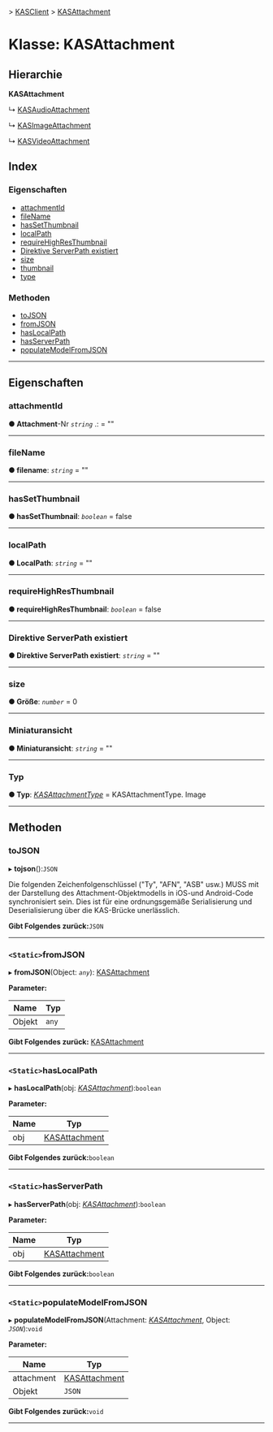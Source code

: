 [](../README.md) > [KASClient](../modules/kasclient.md) > [KASAttachment](../classes/kasclient.kasattachment.md)

# <a name="class-kasattachment"></a>Klasse: KASAttachment

## <a name="hierarchy"></a>Hierarchie

**KASAttachment**

↳ [KASAudioAttachment](kasclient.kasaudioattachment.md)

↳ [KASImageAttachment](kasclient.kasimageattachment.md)

↳ [KASVideoAttachment](kasclient.kasvideoattachment.md)

## <a name="index"></a>Index 

### <a name="properties"></a>Eigenschaften

* [attachmentId](kasclient.kasattachment.md#attachmentid)
* [fileName](kasclient.kasattachment.md#filename)
* [hasSetThumbnail](kasclient.kasattachment.md#hassetthumbnail)
* [localPath](kasclient.kasattachment.md#localpath)
* [requireHighResThumbnail](kasclient.kasattachment.md#requirehighresthumbnail)
* [Direktive ServerPath existiert](kasclient.kasattachment.md#serverpath)
* [size](kasclient.kasattachment.md#size)
* [thumbnail](kasclient.kasattachment.md#thumbnail)
* [type](kasclient.kasattachment.md#type)
### <a name="methods"></a>Methoden

* [toJSON](kasclient.kasattachment.md#tojson)
* [fromJSON](kasclient.kasattachment.md#fromjson)
* [hasLocalPath](kasclient.kasattachment.md#haslocalpath)
* [hasServerPath](kasclient.kasattachment.md#hasserverpath)
* [populateModelFromJSON](kasclient.kasattachment.md#populatemodelfromjson)

---

## <a name="properties"></a>Eigenschaften

<a id="attachmentid"></a>

###  <a name="attachmentid"></a>attachmentId

**● Attachment**-Nr *`string`* .: = ""

___

<a id="filename"></a>

###  <a name="filename"></a>fileName

**● filename**: *`string`* = ""

___

<a id="hassetthumbnail"></a>

###  <a name="hassetthumbnail"></a>hasSetThumbnail

**● hasSetThumbnail**: *`boolean`* = false

___

<a id="localpath"></a>

###  <a name="localpath"></a>localPath

**● LocalPath**: *`string`* = ""

___

<a id="requirehighresthumbnail"></a>

###  <a name="requirehighresthumbnail"></a>requireHighResThumbnail

**● requireHighResThumbnail**: *`boolean`* = false

___

<a id="serverpath"></a>

###  <a name="serverpath"></a>Direktive ServerPath existiert

**● Direktive ServerPath existiert**: *`string`* = ""

___

<a id="size"></a>

###  <a name="size"></a>size

**● Größe**: *`number`* = 0

___

<a id="thumbnail"></a>

###  <a name="thumbnail"></a>Miniaturansicht

**● Miniaturansicht**: *`string`* = ""

___

<a id="type"></a>

###  <a name="type"></a>Typ

**● Typ**: *[KASAttachmentType](../enums/kasclient.kasattachmenttype.md)* = KASAttachmentType. Image

___

## <a name="methods"></a>Methoden

<a id="tojson"></a>

###  <a name="tojson"></a>toJSON

▸ **tojson**():`JSON`

Die folgenden Zeichenfolgenschlüssel ("Ty", "AFN", "ASB" usw.) MUSS mit der Darstellung des Attachment-Objektmodells in iOS-und Android-Code synchronisiert sein. Dies ist für eine ordnungsgemäße Serialisierung und Deserialisierung über die KAS-Brücke unerlässlich.

**Gibt Folgendes zurück:**`JSON`

___

<a id="fromjson"></a>

### <a name="static-fromjson"></a>`<Static>`fromJSON

▸ **fromJSON**(Object: *`any`*): [KASAttachment](kasclient.kasattachment.md)

**Parameter:**

| Name | Typ |
| ------ | ------ |
| Objekt | `any` |

**Gibt Folgendes zurück:** [KASAttachment](kasclient.kasattachment.md)

___

<a id="haslocalpath"></a>

### <a name="static-haslocalpath"></a>`<Static>`hasLocalPath

▸ **hasLocalPath**(obj: *[KASAttachment](kasclient.kasattachment.md)*):`boolean`

**Parameter:**

| Name | Typ |
| ------ | ------ |
| obj | [KASAttachment](kasclient.kasattachment.md) |

**Gibt Folgendes zurück:**`boolean`

___

<a id="hasserverpath"></a>

### <a name="static-hasserverpath"></a>`<Static>`hasServerPath

▸ **hasServerPath**(obj: *[KASAttachment](kasclient.kasattachment.md)*):`boolean`

**Parameter:**

| Name | Typ |
| ------ | ------ |
| obj | [KASAttachment](kasclient.kasattachment.md) |

**Gibt Folgendes zurück:**`boolean`

___

<a id="populatemodelfromjson"></a>

### <a name="static-populatemodelfromjson"></a>`<Static>`populateModelFromJSON

▸ **populateModelFromJSON**(Attachment: *[KASAttachment](kasclient.kasattachment.md)*, Object: *`JSON`*):`void`

**Parameter:**

| Name | Typ |
| ------ | ------ |
| attachment | [KASAttachment](kasclient.kasattachment.md) |
| Objekt | `JSON` |

**Gibt Folgendes zurück:**`void`

___

